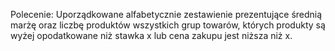 Polecenie:
Uporządkowane alfabetycznie zestawienie prezentujące średnią marżę oraz liczbę produktów wszystkich grup towarów, 
których produkty są wyżej opodatkowane niż stawka x lub cena zakupu jest niższa niż x.  
